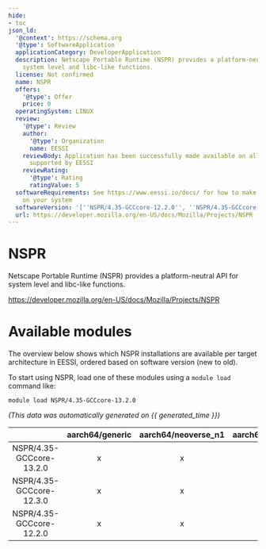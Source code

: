 ```yaml
---
hide:
- toc
json_ld:
  '@context': https://schema.org
  '@type': SoftwareApplication
  applicationCategory: DeveloperApplication
  description: Netscape Portable Runtime (NSPR) provides a platform-neutral API for
    system level and libc-like functions.
  license: Not confirmed
  name: NSPR
  offers:
    '@type': Offer
    price: 0
  operatingSystem: LINUX
  review:
    '@type': Review
    author:
      '@type': Organization
      name: EESSI
    reviewBody: Application has been successfully made available on all architectures
      supported by EESSI
    reviewRating:
      '@type': Rating
      ratingValue: 5
  softwareRequirements: See https://www.eessi.io/docs/ for how to make EESSI available
    on your system
  softwareVersion: '[''NSPR/4.35-GCCcore-12.2.0'', ''NSPR/4.35-GCCcore-12.3.0'', ''NSPR/4.35-GCCcore-13.2.0'']'
  url: https://developer.mozilla.org/en-US/docs/Mozilla/Projects/NSPR
---
```


NSPR
====


Netscape Portable Runtime (NSPR) provides a platform-neutral API for system level and libc-like functions.

https://developer.mozilla.org/en-US/docs/Mozilla/Projects/NSPR
# Available modules


The overview below shows which NSPR installations are available per target architecture in EESSI, ordered based on software version (new to old).

To start using NSPR, load one of these modules using a `module load` command like:

```shell
module load NSPR/4.35-GCCcore-13.2.0
```

*(This data was automatically generated on {{ generated_time }})*  

| |aarch64/generic|aarch64/neoverse_n1|aarch64/neoverse_v1|x86_64/generic|x86_64/amd/zen2|x86_64/amd/zen3|x86_64/amd/zen4|x86_64/intel/haswell|x86_64/intel/sapphirerapids|x86_64/intel/skylake_avx512|aarch64/nvidia/grace|
| :---: | :---: | :---: | :---: | :---: | :---: | :---: | :---: | :---: | :---: | :---: | :---: |
|NSPR/4.35-GCCcore-13.2.0|x|x|x|x|x|x|x|x|x|x|x|
|NSPR/4.35-GCCcore-12.3.0|x|x|x|x|x|x|x|x|x|x|x|
|NSPR/4.35-GCCcore-12.2.0|x|x|x|x|x|x|x|x|x|x|x|
